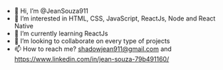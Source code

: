- 👋 Hi, I’m @JeanSouza911
- 👀 I’m interested in HTML, CSS, JavaScript, ReactJs, Node and React Native
- 🌱 I’m currently learning ReactJs
- 💞️ I’m looking to collaborate on every type of projects
- 📫 How to reach me? shadowjean911@gmail.com and https://www.linkedin.com/in/jean-souza-79b491160/

